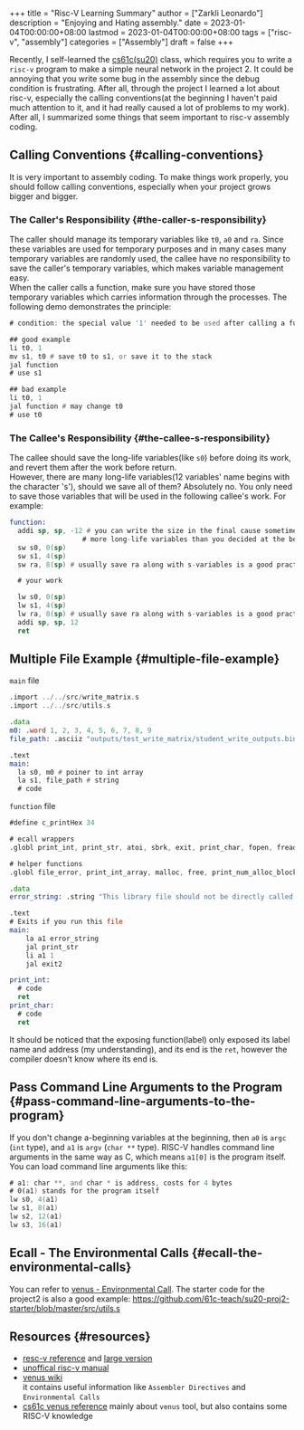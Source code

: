 +++
title = "Risc-V Learning Summary"
author = ["Zarkli Leonardo"]
description = "Enjoying and Hating assembly."
date = 2023-01-04T00:00:00+08:00
lastmod = 2023-01-04T00:00:00+08:00
tags = ["risc-v", "assembly"]
categories = ["Assembly"]
draft = false
+++

Recently, I self-learned the [cs61c(su20)](https://inst.eecs.berkeley.edu/~cs61c/su20/#by-week) class, which requires you to write a `risc-v` program to make a simple neural network in the project 2. It could be annoying that you write some bug in the assembly since the debug condition is frustrating. After all, through the project I learned a lot about risc-v, especially the calling conventions(at the beginning I haven't paid much attention to it, and it had really caused a lot of problems to my work). After all, I summarized some things that seem important to risc-v assembly coding.


## Calling Conventions {#calling-conventions}

It is very important to assembly coding. To make things work properly, you should follow calling conventions, especially when your project grows bigger and bigger.


### The Caller's Responsibility {#the-caller-s-responsibility}

The caller should manage its temporary variables like `t0`, `a0` and `ra`. Since these variables are used for temporary purposes and in many cases many temporary variables are randomly used, the callee have no responsibility to save the caller's temporary variables, which makes variable management easy.<br />
When the caller calls a function, make sure you have stored those temporary variables which carries information through the processes. The following demo demonstrates the principle:

```asm
# condition: the special value '1' needed to be used after calling a function

## good example
li t0, 1
mv s1, t0 # save t0 to s1, or save it to the stack
jal function
# use s1

## bad example
li t0, 1
jal function # may change t0
# use t0
```


### The Callee's Responsibility {#the-callee-s-responsibility}

The callee should save the long-life variables(like `s0`) before doing its work, and revert them after the work before return. <br />
However, there are many long-life variables(12 variables' name begins with the character 's'), should we save all of them? Absolutely no. You only need to save those variables that will be used in the following callee's work. For example:

```asm
function:
  addi sp, sp, -12 # you can write the size in the final cause sometimes you need to use
                  # more long-life variables than you decided at the beginning
  sw s0, 0(sp)
  sw s1, 4(sp)
  sw ra, 8(sp) # usually save ra along with s-variables is a good practice

  # your work

  lw s0, 0(sp)
  lw s1, 4(sp)
  lw ra, 8(sp) # usually save ra along with s-variables is a good practice
  addi sp, sp, 12
  ret
```


## Multiple File Example {#multiple-file-example}

`main` file

```asm
.import ../../src/write_matrix.s
.import ../../src/utils.s

.data
m0: .word 1, 2, 3, 4, 5, 6, 7, 8, 9
file_path: .asciiz "outputs/test_write_matrix/student_write_outputs.bin"

.text
main:
  la s0, m0 # poiner to int array
  la s1, file_path # string
  # code
```

`function` file

```asm
#define c_printHex 34

# ecall wrappers
.globl print_int, print_str, atoi, sbrk, exit, print_char, fopen, fread, fwrite, fclose, exit2, fflush, ferror, print_hex

# helper functions
.globl file_error, print_int_array, malloc, free, print_num_alloc_blocks, num_alloc_blocks

.data
error_string: .string "This library file should not be directly called!"

.text
# Exits if you run this file
main:
    la a1 error_string
    jal print_str
    li a1 1
    jal exit2

print_int:
  # code
  ret
print_char:
  # code
  ret
```

It should be noticed that the exposing function(label) only exposed its label name and address (my understanding), and its end is the `ret`, however the compiler doesn't know where its end is.


## Pass Command Line Arguments to the Program {#pass-command-line-arguments-to-the-program}

If you don't change a-beginning variables at the beginning, then `a0` is `argc` (`int` type), and `a1` is `argv` (`char **` type). RISC-V handles command line arguments in the same way as C, which means `a1[0]` is the program itself. You can load command line arguments like this:

```asm
# a1: char **, and char * is address, costs for 4 bytes
# 0(a1) stands for the program itself
lw s0, 4(a1)
lw s1, 8(a1)
lw s2, 12(a1)
lw s3, 16(a1)
```


## Ecall - The Environmental Calls {#ecall-the-environmental-calls}

You can refer to [venus - Environmental Call](https://github.com/kvakil/venus/wiki/Environmental-Calls). The starter code for the project2 is also a good example: <https://github.com/61c-teach/su20-proj2-starter/blob/master/src/utils.s>


## Resources {#resources}

-   [resc-v reference](https://inst.eecs.berkeley.edu/~cs61c/sp21/resources-pdfs/riscvcard.pdf) and [large version](https://inst.eecs.berkeley.edu/~cs61c/sp21/resources-pdfs/riscvcard_large.pdf)
-   [unoffical risc-v manual](https://jemu.oscc.cc/)
-   [venus wiki](https://github.com/kvakil/venus/wiki) <br />
    it contains useful information like `Assembler Directives` and `Environmental Calls`
-   [cs61c venus reference](https://inst.eecs.berkeley.edu/~cs61c/sp21/resources/venus-reference) mainly about `venus` tool, but also contains some RISC-V knowledge
